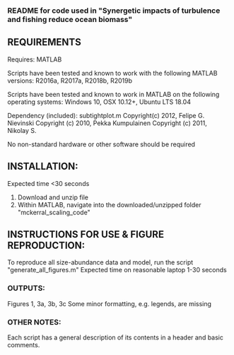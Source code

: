 ### README for code used in "Synergetic impacts of turbulence and fishing reduce ocean biomass"

## REQUIREMENTS
Requires: MATLAB

Scripts have been tested and known to work with the following MATLAB versions:
R2016a, R2017a, R2018b, R2019b

Scripts have been tested and known to work in MATLAB on the following operating systems:
Windows 10, OSX 10.12+, Ubuntu LTS 18.04

Dependency (included): subtightplot.m  Copyright(c) 2012, Felipe G. Nievinski 
Copyright (c) 2010, Pekka Kumpulainen Copyright (c) 2011, Nikolay S.

No non-standard hardware or other software should be required

## INSTALLATION:
Expected time <30 seconds
1. Download and unzip file
2. Within MATLAB, navigate into the downloaded/unzipped folder "mckerral_scaling_code" 

## INSTRUCTIONS FOR USE & FIGURE REPRODUCTION:
To reproduce all size-abundance data and model, run the script "generate_all_figures.m"
Expected time on reasonable laptop 1-30 seconds 

### OUTPUTS:
Figures 1, 3a, 3b, 3c
Some minor formatting, e.g. legends, are missing

### OTHER NOTES:
Each script has a general description of its contents in a header and basic comments.
